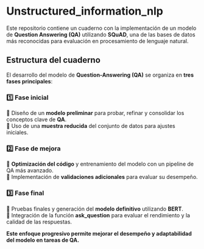 # Unstructured_information_nlp

Este repositorio contiene un cuaderno con la implementación de un modelo de **Question Answering (QA)** utilizando **SQuAD**, una de las bases de datos más reconocidas para evaluación en procesamiento de lenguaje natural.  

## Estructura del cuaderno  

El desarrollo del modelo de **Question-Answering (QA)** se organiza en **tres fases principales**:  

### 1️⃣ Fase inicial  
🔹 Diseño de un **modelo preliminar** para probar, refinar y consolidar los conceptos clave de **QA**.  
🔹 Uso de una **muestra reducida** del conjunto de datos para ajustes iniciales.  

### 2️⃣ Fase de mejora  
🔹 **Optimización del código** y entrenamiento del modelo con un pipeline de QA más avanzado.  
🔹 Implementación de **validaciones adicionales** para evaluar su desempeño.  

### 3️⃣ Fase final  
🔹 Pruebas finales y generación del **modelo definitivo** utilizando **BERT**.  
🔹 Integración de la función **ask_question** para evaluar el rendimiento y la calidad de las respuestas.  

**Este enfoque progresivo permite mejorar el desempeño y adaptabilidad del modelo en tareas de QA.**  
